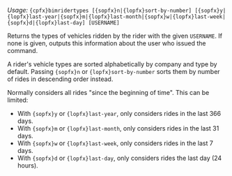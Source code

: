 *Usage:* `{cpfx}bimridertypes [{sopfx}n|{lopfx}sort-by-number] [{sopfx}y|{lopfx}last-year|{sopfx}m|{lopfx}last-month|{sopfx}w|{lopfx}last-week|{sopfx}d|{lopfx}last-day] [USERNAME]`

Returns the types of vehicles ridden by the rider with the given `USERNAME`. If none is given, outputs this information about the user who issued the command.

A rider's vehicle types are sorted alphabetically by company and type by default. Passing `{sopfx}n` or `{lopfx}sort-by-number` sorts them by number of rides in descending order instead.

Normally considers all rides "since the beginning of time". This can be limited:
* With `{sopfx}y` or `{lopfx}last-year`, only considers rides in the last 366 days.
* With `{sopfx}m` or `{lopfx}last-month`, only considers rides in the last 31 days.
* With `{sopfx}w` or `{lopfx}last-week`, only considers rides in the last 7 days.
* With `{sopfx}d` or `{lopfx}last-day`, only considers rides the last day (24 hours).
